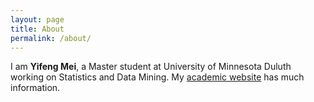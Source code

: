 ```yaml
---
layout: page
title: About
permalink: /about/
---
```


I am **Yifeng Mei**, a Master student at University of Minnesota Duluth working on Statistics and Data Mining. My [academic website](http://www.d.umn.edu/~meixx115/index.html) has much information.
